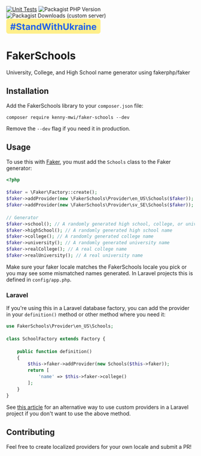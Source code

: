 [![Unit Tests](https://github.com/Kenny-MWI/FakerSchools/actions/workflows/php.yml/badge.svg?branch=main)](https://github.com/Kenny-MWI/FakerSchools/actions/workflows/php.yml)
![Packagist PHP Version](https://img.shields.io/packagist/dependency-v/kenny-mwi/faker-schools/php?logo=php&color=%230057B8)
![Packagist Downloads (custom server)](https://img.shields.io/packagist/dt/kenny-mwi/faker-schools?server=https%3A%2F%2Fpackagist.org&style=flat&logo=packagist&color=%23FFD700&link=https%3A%2F%2Fpackagist.org%2Fpackages%2Fkenny-mwi%2Ffaker-schools)
[![StandWithUkraine](https://raw.githubusercontent.com/vshymanskyy/StandWithUkraine/main/badges/StandWithUkraine.svg)](https://stand-with-ukraine.pp.ua)

# FakerSchools
University, College, and High School name generator using fakerphp/faker

## Installation

Add the FakerSchools library to your `composer.json` file:

```
composer require kenny-mwi/faker-schools --dev
```

Remove the `--dev` flag if you need it in production.

## Usage

To  use this with [Faker](https://github.com/FakerPHP/Faker), you must add the `Schools` class to the Faker generator:

```php
<?php

$faker = \Faker\Factory::create();
$faker->addProvider(new \FakerSchools\Provider\en_US\Schools($faker)); // To use the US English locale
$faker->addProvider(new \FakerSchools\Provider\sv_SE\Schools($faker)); // To use the Swedish locale

// Generator
$faker->school(); // A randomly generated high school, college, or university school name
$faker->highSchool(); // A randomly generated high school name
$faker->college(); // A randomly generated college name
$faker->university(); // A randomly generated university name
$faker->realCollege(); // A real college name
$faker->realUniversity(); // A real university name
```

Make sure your faker locale matches the FakerSchools locale you pick or you may see some mismatched names generated. In Laravel projects this is defined in `config/app.php`.

### Laravel
If you're using this in a Laravel database factory, you can add the provider in your `definition()` method or other method where you need it:
```php
use FakerSchools\Provider\en_US\Schools;

class SchoolFactory extends Factory {

    public function definition()
    {
        $this->faker->addProvider(new Schools($this->faker));
        return [
            'name' => $this->faker->college()
        ];
    }
}
```

See [this article](https://hofmannsven.com/2021/faker-provider-in-laravel) for an alternative way to use custom providers in a Laravel project if you don't want to use the above method.

## Contributing

Feel free to create localized providers for your own locale and submit a PR!
